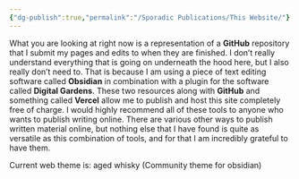 ```yaml
---
{"dg-publish":true,"permalink":"/Sporadic Publications/This Website/"}
---
```




What you are looking at right now is a representation of a **GitHub** repository that I submit my pages and edits to when they are finished.
I don’t really understand everything that is going on underneath the hood here, but I also really don’t need to. That is because I am using a piece of text editing software called **Obsidian** in combination with a plugin for the software called **Digital Gardens**. These two resources along with **GitHub** and something called **Vercel** allow me to publish and host this site completely free of charge. I would highly recommend all of these tools to anyone who wants to publish writing online.
There are various other ways to publish written material online, but nothing else that I have found is quite as versatile as this combination of tools, and for that I am incredibly grateful to have them.

Current web theme is:
aged whisky
(Community theme for obsidian)

